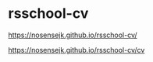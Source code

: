 # rsschool-cv

https://nosensejk.github.io/rsschool-cv/

https://nosensejk.github.io/rsschool-cv/cv

